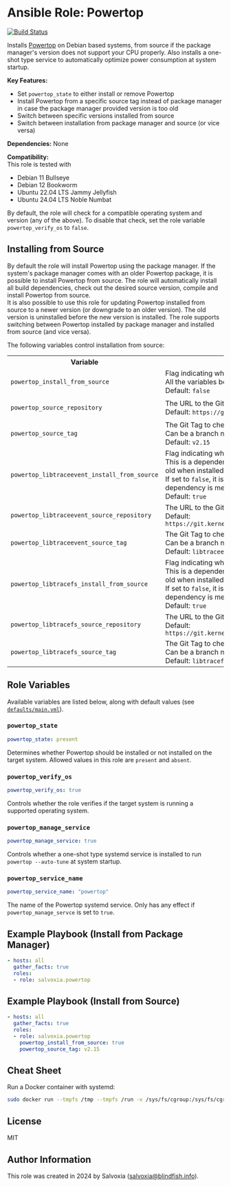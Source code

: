 # Ansible Role: Powertop
[![Build Status](https://github.com/salvoxia/ansible-role-powertop/workflows/CI/badge.svg)](https://github.com/Salvoxia/ansible-role-powert/actions/workflows/ci.yml)

Installs [Powertop](https://github.com/fenrus75/powertop) on Debian based systems, from source if the package manager's version does not support your CPU properly.
Also installs a one-shot type service to automatically optimize power consumption at system startup.

__Key Features:__
  - Set `powertop_state` to either install or remove Powertop
  - Install Powertop from a specific source tag instead of package manager in case the package manager provided version is too old
  - Switch between specific versions installed from source
  - Switch between installation from package manager and source (or vice versa)

__Dependencies:__
None

__Compatibility:__  
This role is tested with
  - Debian 11 Bullseye
  - Debian 12 Bookworm
  - Ubuntu 22.04 LTS Jammy Jellyfish
  - Ubuntu 24.04 LTS Noble Numbat

By default, the role will check for a compatible operating system and version (any of the above). To disable that check, set the role variable `powertop_verify_os` to `false`.  

## Installing from Source

By default the role will install Powertop using the package manager. If the system's package manager comes with an older Powertop package, it is possible to install Powertop from source. The role will automatically install all build dependencies, check out the desired source version, compile and install Powertop from source.  
It is also possible to use this role for updating Powertop installed from source to a newer version (or downgrade to an older version). The old version is uninstalled before the new version is installed.
The role supports switching between Powertop installed by package manager and installed from source (and vice versa).

The following variables control installation from source:
<table>
  <tr>
    <th>Variable</th>
    <th>Description</th>
  </tr>
  <tr>
    <td> 
      
`powertop_install_from_source`
    </td>
    <td>
Flag indicating whether to install Powertop from source or not.<br>All the variables below have no effect if not set to `true`.<br>Default: `false`
    </td>
  </tr>
  <tr>
    <td> 
      
`powertop_source_repository`
    </td>
    <td>
The URL to the Git Repository to compile Powertop from.<br>Default: `https://github.com/fenrus75/powertop.git`
    </td>
  </tr>
  <tr>
    <td> 
      
`powertop_source_tag`
    </td>
    <td>
The Git Tag to check out before compiling Powertop.<br>Can be a branch name as well.<br>Default: `v2.15`
    </td>
  </tr>
  <tr>
    <td> 
      
`powertop_libtraceevent_install_from_source`
    </td>
    <td>
Flag indicating whether to install `libtraceevent` from source or not. This is a dependency for compiling Powertop, which might be too old when installed from package manager.<br>If set to `false`, it is the user's responsibility to make sure this dependency is met.<br>Default: `true`
    </td>
  </tr>
  <tr>
    <td> 
      
`powertop_libtraceevent_source_repository`
    </td>
    <td>
The URL to the Git Repository to compile `libtraceevent` from. <br>Default: `https://git.kernel.org/pub/scm/libs/libtrace/libtraceevent.git`
    </td>
  </tr>
  <tr>
    <td> 
      
`powertop_libtraceevent_source_tag`
    </td>
    <td>
The Git Tag to check out before compiling `libtraceevent`.<br>Can be a branch name as well.<br>Default: `libtraceevent-1.8.4`
    </td>
  </tr>
  <tr>
    <td> 
      
`powertop_libtracefs_install_from_source`
    </td>
    <td>
Flag indicating whether to install `libtracefs` from source or not. This is a dependency for compiling Powertop, which might be too old when installed from package manager.<br>If set to `false`, it is the user's responsibility to make sure this dependency is met.<br>Default: `true`
    </td>
  </tr>
  <tr>
    <td> 
      
`powertop_libtracefs_source_repository`
    </td>
    <td>
The URL to the Git Repository to compile `libtracefs` from.<br>Default: `https://git.kernel.org/pub/scm/libs/libtrace/libtracefs.git`
    </td>
  </tr>
  <tr>
    <td> 
      
`powertop_libtracefs_source_tag`
    </td>
    <td>
The Git Tag to check out before compiling `libtracefs`.<br>Can be a branch name as well.<br>Default: `libtracefs-1.8.1`
    </td>
  </tr>
</table>

## Role Variables

Available variables are listed below, along with default values (see [`defaults/main.yml`](defaults/main.yml)).

### `powertop_state`
```yaml
powertop_state: present
```

Determines whether Powertop should be installed or not installed on the target system.
Allowed values in this role are `present`  and `absent`.

### `powertop_verify_os`
```yaml
powertop_verify_os: true
```

Controls whether the role verifies if the target system is running a supported operating system. 

### `powertop_manage_service`

```yaml
powertop_manage_service: true
```
Controls whether a one-shot type systemd service is installed to run `powertop --auto-tune` at system startup.

### `powertop_service_name`

```yaml
powertop_service_name: "powertop"
```

The name of the Powertop systemd service. Only has any effect if `powertop_manage_servce` is set to `true`.

## Example Playbook (Install from Package Manager)

```yaml
- hosts: all
  gather_facts: true
  roles:
  - role: salvoxia.powertop
```

## Example Playbook (Install from Source)

```yaml
- hosts: all
  gather_facts: true
  roles:
  - role: salvoxia.powertop
    powertop_install_from_source: true
    powertop_source_tag: v2.15
```

## Cheat Sheet

Run a Docker container with systemd:
```bash
sudo docker run --tmpfs /tmp --tmpfs /run -v /sys/fs/cgroup:/sys/fs/cgroup:rw --cgroupns=host --privileged --name sysd --rm geerlingguy/docker-debian11-ansible
```

## License
MIT

## Author Information

This role was created in 2024 by Salvoxia (salvoxia@blindfish.info).